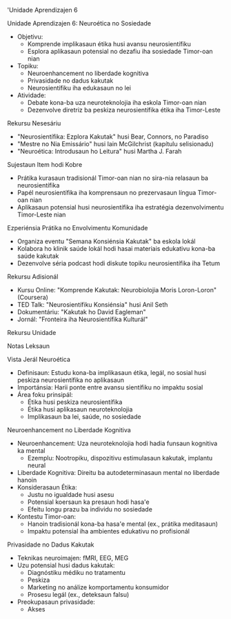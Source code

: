 'Unidade Aprendizajen 6

Unidade Aprendizajen 6: Neuroética no Sosiedade
- Objetivu:
  * Komprende implikasaun étika husi avansu neurosientífiku
  * Esplora aplikasaun potensial no dezafiu iha sosiedade Timor-oan nian
- Topiku:
  * Neuroenhancement no liberdade kognitiva
  * Privasidade no dadus kakutak
  * Neurosientífiku iha edukasaun no lei
- Atividade:
  * Debate kona-ba uza neuroteknolojia iha eskola Timor-oan nian
  * Dezenvolve diretriz ba peskiza neurosientífika étika iha Timor-Leste

Rekursu Nesesáriu

- "Neurosientífika: Ezplora Kakutak" husi Bear, Connors, no Paradiso
- "Mestre no Nia Emissário" husi Iain McGilchrist (kapítulu selisionadu)
- "Neuroética: Introdusaun ho Leitura" husi Martha J. Farah

Sujestaun Item hodi Kobre

- Prátika kurasaun tradisionál Timor-oan nian no sira-nia relasaun ba neurosientífika
- Papél neurosientífika iha komprensaun no prezervasaun língua Timor-oan nian
- Aplikasaun potensial husi neurosientífika iha estratégia dezenvolvimentu Timor-Leste nian

Ezperiénsia Prátika no Envolvimentu Komunidade

- Organiza eventu "Semana Konsiénsia Kakutak" ba eskola lokál
- Kolabora ho klinik saúde lokál hodi hasai materiais edukativu kona-ba saúde kakutak
- Dezenvolve séria podcast hodi diskute topiku neurosientífika iha Tetum

Rekursu Adisionál

- Kursu Online: "Komprende Kakutak: Neurobiolojia Moris Loron-Loron" (Coursera)
- TED Talk: "Neurosientífiku Konsiénsia" husi Anil Seth
- Dokumentáriu: "Kakutak ho David Eagleman"
- Jornál: "Fronteira iha Neurosientífika Kulturál"

Rekursu Unidade

Notas Leksaun

Vista Jerál Neuroética

- Definisaun: Estudu kona-ba implikasaun étika, legál, no sosial husi peskiza neurosientífika no aplikasaun
- Importánsia: Harii ponte entre avansu sientífiku no impaktu sosial
- Área foku prinsipál:
  - Étika husi peskiza neurosientífika
  - Étika husi aplikasaun neuroteknolojia
  - Implikasaun ba lei, saúde, no sosiedade

Neuroenhancement no Liberdade Kognitiva

- Neuroenhancement: Uza neuroteknolojia hodi hadia funsaun kognitiva ka mental
  - Ezemplu: Nootropiku, dispozitivu estimulasaun kakutak, implantu neural
- Liberdade Kognitiva: Direitu ba autodeterminasaun mental no liberdade hanoin
- Konsiderasaun Étika:
  - Justu no igualdade husi asesu
  - Potensial koersaun ka presaun hodi hasa'e
  - Efeitu longu prazu ba individu no sosiedade
- Kontestu Timor-oan:
  - Hanoin tradisionál kona-ba hasa'e mental (ex., prátika meditasaun)
  - Impaktu potensial iha ambientes edukativu no profisionál

Privasidade no Dadus Kakutak

- Teknikas neuroimajen: fMRI, EEG, MEG
- Uzu potensial husi dadus kakutak:
  - Diagnóstiku médiku no tratamentu
  - Peskiza
  - Marketing no análize komportamentu konsumidor
  - Prosesu legál (ex., deteksaun falsu)
- Preokupasaun privasidade:
  - Akses